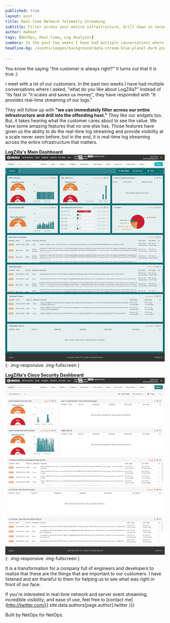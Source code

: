 ```yaml
---
published: true
layout: post
title: Real-time Network Telemetry Streaming
subtitle: Filter across your entire infrastructure, drill down in seconds
author: mwheat
tags: [NetOps, Real-time, Log Analyzer]
summary: In the past two weeks I have had multiple conversations where I asked, "what do you like about LogZilla?" Instead of "it's fast or "it scales and saves us money", they have responded with...
headline-bg: /assets/images/background/data-stream-blue-planet-dark.png

---
```


 You know the saying "the customer is always right?" It turns out that it is true :)

I meet with a lot of our customers. In the past two weeks I have had multiple conversations where I asked, "what do you like about LogZilla?" Instead of "its fast or "it scales and saves us money", they have responded with "It provides real-time streaming of our logs." 

They will follow up with **"we can immediately filter across our entire infrastructure and drill into the offending host."** They like our widgets too. But, it takes hearing what the customer cares about to see the value. We have some amazing features that no one else has. Those features have given us the ability to do the real-time log streaming and provide visibility at a scale never seen before, but in the end, it is real-time log streaming across the entire infrastructure that matters. 

**LogZilla's Main Dashboard**
![LogZilla Dashboard](/assets/images/blog/post_images/downloads-to-dashboards/general_dashboard.png){: .img-responsive .img-fullscreen } 

**LogZilla's Cisco Security Dashboard**
![LogZilla Dashboard](/assets/images/blog/post_images/downloads-to-dashboards/cisco_security_dashboard.png){: .img-responsive .img-fullscreen }

It is a transformation for a company full of engineers and developers to realize that these are the things that are important to our customers. I have listened and am thankful to them for helping us to see what was right in front of our face.

If you're interested in real-time network and server event streaming, incredible visibility, and ease of use, feel free to [contact me](http://twitter.com/{{ site.data.authors[page.author].twitter }})

Built by NetOps for NetOps.
